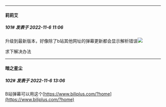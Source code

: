 

*****

####  莉莉艾  
##### 101#       发表于 2022-11-6 11:06

升级到最新版本，好像除了b站其他网址的弹幕更新都会显示解析错误<img src="https://static.saraba1st.com/image/smiley/face2017/001.png" referrerpolicy="no-referrer">

求下解决办法



*****

####  暗之星尘  
##### 102#       发表于 2022-11-6 13:06

B站弹幕可以用这个[https://www.biliplus.com/?home](https://www.biliplus.com/?home)

